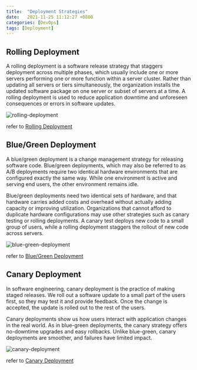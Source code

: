 ```yaml
---
title:  "Deployment Strategies"
date:   2021-11-25 11:12:27 +0800
categories: [DevOps]
tags: [Deployment]
---
```


## Rolling Deployment

A rolling deployment is a software release strategy that staggers deployment across multiple phases, which usually include one or more servers performing one or more function within a server cluster. Rather than updating all servers or tiers simultaneously, the organization installs the updated software package on one server or subset of servers at a time. A rolling deployment is used to reduce application downtime and unforeseen consequences or errors in software updates.

![rolling-deployment](https://cdn.ttgtmedia.com/rms/onlineImages/rolling_deployment_desktop.jpg)

refer to [Rolling Deployment](https://searchitoperations.techtarget.com/definition/rolling-deployment)

## Blue/Green Deployment
A blue/green deployment is a change management strategy for releasing software code. Blue/green deployments, which may also be referred to as A/B deployments require two identical hardware environments that are configured exactly the same way. While one environment is active and serving end users, the other environment remains idle.

Blue/green deployments need two identical sets of hardware, and that hardware carries added costs and overhead without actually adding capacity or improving utilization. Organizations that cannot afford to duplicate hardware configurations may use other strategies such as canary testing or rolling deployments. A canary test deploys new code to a small group of users, while a rolling deployment staggers the rollout of new code across servers.

![blue-green-deployment](https://cdn.ttgtmedia.com/rms/onlineImages/bluegreen_deployment_mobile.jpg)

refer to [Blue/Green Deployment](https://searchitoperations.techtarget.com/definition/blue-green-deployment)

## Canary Deployment

In software engineering, canary deployment is the practice of making staged releases. We roll out a software update to a small part of the users first, so they may test it and provide feedback. Once the change is accepted, the update is rolled out to the rest of the users.

Canary deployments show us how users interact with application changes in the real world. As in blue-green deployments, the canary strategy offers no-downtime upgrades and easy rollbacks. Unlike blue-green, canary deployments are smoother, and failures have limited impact.

![canary-deployment](https://wpblog.semaphoreci.com/wp-content/uploads/2020/08/user2.png)

refer to [Canary Deployment](https://semaphoreci.com/blog/what-is-canary-deployment)

